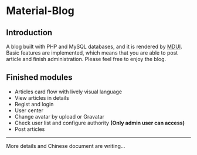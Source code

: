 # Material-Blog

## Introduction
A blog built with PHP and MySQL databases, and it is rendered by [MDUI](https://www.mdui.org/).
Basic features are implemented, which means that you are able to post article and finish administration. Please feel free to enjoy the blog.

## Finished modules
- Articles card flow with lively visual language 
- View articles in details
- Regist and login
- User center
- Change avatar by upload or Gravatar
- Check user list and configure authority **(Only admin user can access)**
- Post articles

---
More details and Chinese document are writing...
